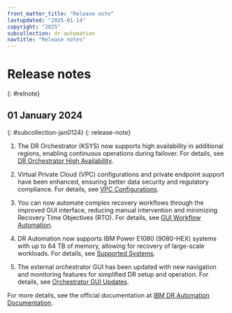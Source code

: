 ```yaml
---
front_matter_title: "Release note"
lastupdated: "2025-01-14"
copyright: "2025"
subcollection: dr-automation
navtitle: "Release notes"
---
```


# Release notes
{: #relnote}

## 01 January 2024
{: #subcollection-jan0124}
{: release-note}

 
1. The DR Orchestrator (KSYS) now supports high availability in additional regions, enabling continuous operations during failover. For details, see [DR Orchestrator High Availability](/docs/dr-automation-powervs?topic=dr-automation-powervs-architecture-for-ibm-power-virtual-server-dr-automation#dr-orchestrator-ksys-architecture).

2. Virtual Private Cloud (VPC) configurations and private endpoint support have been enhanced, ensuring better data security and regulatory compliance. For details, see [VPC Configurations](/docs/dr-automation-powervs?topic=dr-automation-powervs-data-isolation).

3. You can now automate complex recovery workflows through the improved GUI interface, reducing manual intervention and minimizing Recovery Time Objectives (RTO). For details, see [GUI Workflow Automation](/docs/dr-automation-powervs?topic=dr-automation-powervs-create-an-instance-for-power-virtual-server-dr-automation).

4. DR Automation now supports IBM Power E1080 (9080-HEX) systems with up to 64 TB of memory, allowing for recovery of large-scale workloads. For details, see [Supported Systems](/docs/dr-automation-powervs?topic=dr-automation-powervs-architecture-for-ibm-power-virtual-server-dr-automation#hardware-specifications).

5. The external orchestrator GUI has been updated with new navigation and monitoring features for simplified DR setup and operation. For details, see [Orchestrator GUI Updates](/docs/dr-automation-powervs?topic=dr-automation-powervs-managing-external-orchestrator).

For more details, see the official documentation at [IBM DR Automation Documentation](https://test.cloud.ibm.com/docs/dr-automation-powervs).
